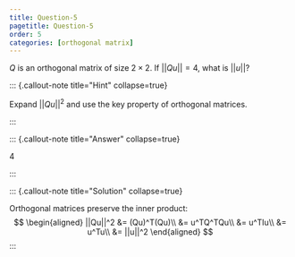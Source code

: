 ```yaml
---
title: Question-5
pagetitle: Question-5
order: 5
categories: [orthogonal matrix]
---
```


$Q$ is an orthogonal matrix of size $2 \times 2$. If $||Qu|| = 4$, what is $||u||$?

::: {.callout-note title="Hint" collapse=true}

Expand $||Qu||^2$ and use the key property of orthogonal matrices.

:::

::: {.callout-note title="Answer" collapse=true}

$4$

:::

::: {.callout-note title="Solution" collapse=true}

Orthogonal matrices preserve the inner product:
$$
\begin{aligned}
||Qu||^2 &= (Qu)^T(Qu)\\
&= u^TQ^TQu\\
&= u^TIu\\
&= u^Tu\\
&= ||u||^2
\end{aligned}
$$
:::
